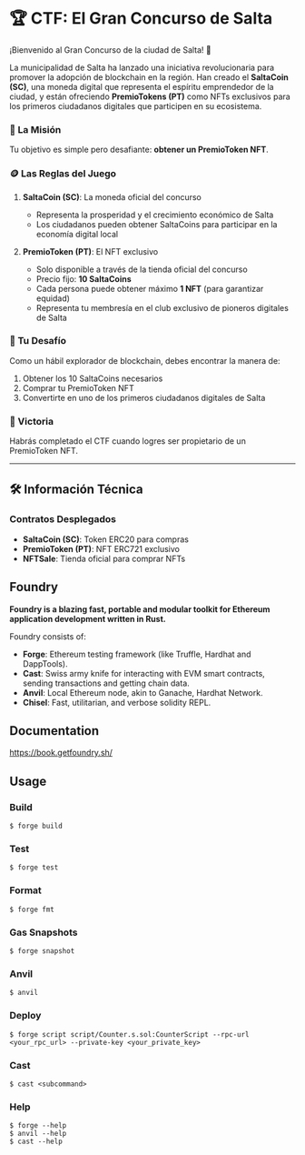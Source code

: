 # 🏆 CTF: El Gran Concurso de Salta

¡Bienvenido al Gran Concurso de la ciudad de Salta! 🎉

La municipalidad de Salta ha lanzado una iniciativa revolucionaria para promover la adopción de blockchain en la región. Han creado el **SaltaCoin (SC)**, una moneda digital que representa el espíritu emprendedor de la ciudad, y están ofreciendo **PremioTokens (PT)** como NFTs exclusivos para los primeros ciudadanos digitales que participen en su ecosistema.

### 🎯 La Misión

Tu objetivo es simple pero desafiante: **obtener un PremioToken NFT**. 

### 🪙 Las Reglas del Juego

1. **SaltaCoin (SC)**: La moneda oficial del concurso
   - Representa la prosperidad y el crecimiento económico de Salta
   - Los ciudadanos pueden obtener SaltaCoins para participar en la economía digital local

2. **PremioToken (PT)**: El NFT exclusivo
   - Solo disponible a través de la tienda oficial del concurso
   - Precio fijo: **10 SaltaCoins**
   - Cada persona puede obtener máximo **1 NFT** (para garantizar equidad)
   - Representa tu membresía en el club exclusivo de pioneros digitales de Salta

### 🚀 Tu Desafío

Como un hábil explorador de blockchain, debes encontrar la manera de:
1. Obtener los 10 SaltaCoins necesarios
2. Comprar tu PremioToken NFT
3. Convertirte en uno de los primeros ciudadanos digitales de Salta

### 🏁 Victoria

Habrás completado el CTF cuando logres ser propietario de un PremioToken NFT.

---

## 🛠️ Información Técnica

### Contratos Desplegados
- **SaltaCoin (SC)**: Token ERC20 para compras
- **PremioToken (PT)**: NFT ERC721 exclusivo  
- **NFTSale**: Tienda oficial para comprar NFTs

## Foundry

**Foundry is a blazing fast, portable and modular toolkit for Ethereum application development written in Rust.**

Foundry consists of:

-   **Forge**: Ethereum testing framework (like Truffle, Hardhat and DappTools).
-   **Cast**: Swiss army knife for interacting with EVM smart contracts, sending transactions and getting chain data.
-   **Anvil**: Local Ethereum node, akin to Ganache, Hardhat Network.
-   **Chisel**: Fast, utilitarian, and verbose solidity REPL.

## Documentation

https://book.getfoundry.sh/

## Usage

### Build

```shell
$ forge build
```

### Test

```shell
$ forge test
```

### Format

```shell
$ forge fmt
```

### Gas Snapshots

```shell
$ forge snapshot
```

### Anvil

```shell
$ anvil
```

### Deploy

```shell
$ forge script script/Counter.s.sol:CounterScript --rpc-url <your_rpc_url> --private-key <your_private_key>
```

### Cast

```shell
$ cast <subcommand>
```

### Help

```shell
$ forge --help
$ anvil --help
$ cast --help
```
